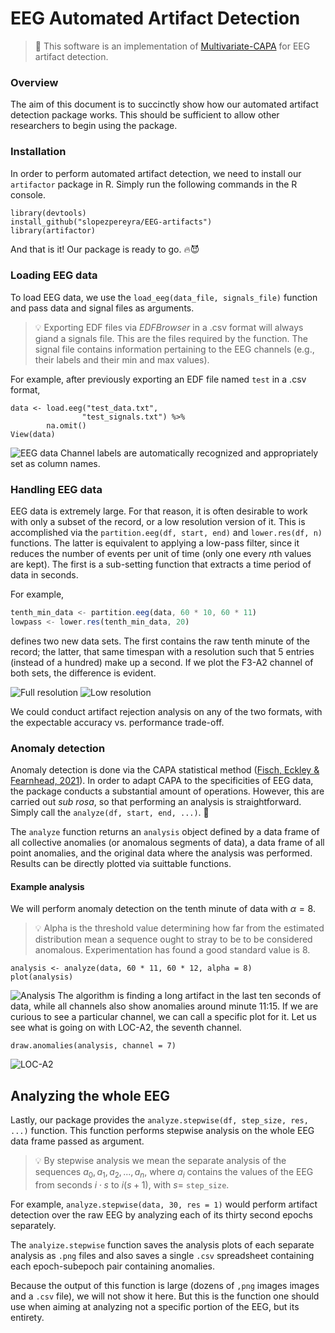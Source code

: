 ﻿# EEG Automated Artifact Detection 

> :microscope: This software is an implementation of [Multivariate-CAPA](https://arxiv.org/abs/1806.01947) for EEG artifact detection.


### Overview 

The aim of this document is to succinctly show how our automated artifact detection package works. This should be sufficient to allow other researchers to begin using the package.

### Installation
In order to perform automated artifact detection, we need to install our `artifactor` package in R. Simply run the following commands in the R console.

	library(devtools)
	install_github("slopezpereyra/EEG-artifacts")
	library(artifactor)

And that is it! Our package is ready to go. :fire::smiling_imp:

### Loading EEG data

To load EEG data, we use the  `load_eeg(data_file, signals_file)` function and pass data and signal files as arguments. 

 >:bulb: Exporting EDF files via *EDFBrowser* in a .csv format will always giand a signals file. This are the files required by the function. The signal file contains information pertaining to the EEG channels (e.g., their labels and their min and max values).

For example, after previously exporting an EDF file named `test` in a .csv format,

	data <- load.eeg("test_data.txt", 
					"test_signals.txt") %>% 
			na.omit() 
	View(data) 

![EEG data](https://i.ibb.co/M9CqQzG/Screenshot-from-2022-09-04-16-20-50.png)
Channel labels are automatically recognized and appropriately set as column names.

### Handling EEG data

EEG data is extremely large. For that reason, it is often desirable to work with only a subset of the record, or a low resolution version of it. This is accomplished via the `partition.eeg(df, start, end)` and `lower.res(df, n)` functions. The latter is equivalent to applying a low-pass filter, since it reduces the number of events per unit of time (only one every $n$th values are kept). The first is a sub-setting function that extracts a time period of data in seconds. 

For example,

```js
tenth_min_data <- partition.eeg(data, 60 * 10, 60 * 11)
lowpass <- lower.res(tenth_min_data, 20)
```
	
defines two new data sets. The first contains the raw tenth minute of the record; the latter, that same timespan with a resolution such that $5$ entries (instead of a hundred) make up a second. If we plot the F3-A2 channel of both sets, the difference is evident.

![Full resolution](https://i.ibb.co/s1FRfxV/chan1.png)
![Low resolution](https://i.ibb.co/j65ZYYc/plot-zoom.png)

We could conduct artifact rejection analysis on any of the two formats, with the expectable accuracy vs. performance trade-off. 

### Anomaly detection

Anomaly detection is done via the CAPA statistical method  ([Fisch, Eckley & Fearnhead, 2021](https://onlinelibrary.wiley.com/doi/full/10.1002/sam.11586)). In order to adapt CAPA to the specificities of EEG data, the package conducts a substantial amount of operations. However, this are carried out *sub rosa*,  so that performing an analysis is straightforward. Simply call the `analyze(df, start, end, ...)`. :microscope:

The `analyze` function returns an `analysis` object defined by a data frame of all collective anomalies (or anomalous segments of data), a data frame of all point anomalies, and the original data where the analysis was performed. Results can be directly plotted via suittable functions.

#### Example analysis

We will perform anomaly detection on the tenth minute of data with $\alpha = 8$.

> :bulb: Alpha is the threshold value determining how far from the estimated distribution mean a sequence ought to stray to be to be considered anomalous. Experimentation has found a good standard value is $8$.

	analysis <- analyze(data, 60 * 11, 60 * 12, alpha = 8)
	plot(analysis)

![Analysis](https://i.ibb.co/7KgzB77/analysis.png)
The algorithm is finding a long artifact in the last ten seconds of data, while all channels also show anomalies around minute 11:15. If we are curious to see a particular channel, we can call a specific plot for it. Let us see what is going on with LOC-A2, the seventh channel.

	draw.anomalies(analysis, channel = 7)

![LOC-A2](https://i.ibb.co/DgrQH7G/analyisis-c7.png)
  
## Analyzing the whole EEG

Lastly, our package provides the `analyze.stepwise(df, step_size, res, ...)` function. This function performs stepwise analysis on the whole EEG data frame passed as argument. 
> :bulb: By stepwise analysis we mean the separate analysis of the sequences $a_0, a_1, a_2, ..., a_n$, where $a_i$ contains the values of the EEG from seconds $i \cdot s$ to $i(s+1)$, with $s =$ `step_size`. 

For example, `analyze.stepwise(data, 30, res = 1)` would perform artifact detection over the raw EEG by analyzing each of its thirty second epochs separately.

The `analyize.stepwise` function saves the analysis plots of each separate analysis as `.png` files and also saves a single `.csv` spreadsheet containing each epoch-subepoch pair containing anomalies.

Because the output of this function is large (dozens of `,png` images images and a `.csv` file), we will not show it here. But this is the function one should use when aiming at analyzing not a specific portion of the EEG, but its entirety.



